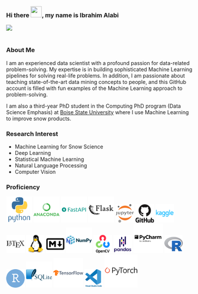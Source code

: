 ### Hi there <img src="https://raw.githubusercontent.com/MartinHeinz/MartinHeinz/master/wave.gif" width="30px" height="30px" />, my name is Ibrahim Alabi

[<img src="https://img.shields.io/twitter/url?label=Follow%20me&url=https%3A%2F%2Ftwitter.com%2FAnalystIbrahim" />](https://twitter.com/AnalystIbrahim)
<!--
[<img src="https://img.shields.io/badge/LinkedIn-0077B5?style=for-the-badge&logo=linkedin&logoColor=white" />](https://www.linkedin.com/in/ibrahim-alabi-394a17175/)
-->

#

### About Me

I am an experienced data scientist with a profound passion for data-related problem-solving. My expertise is in building sophisticated Machine Learning pipelines for solving real-life problems. In addition, I am passionate about teaching state-of-the-art data mining concepts to people, and this GitHub account is filled with fun examples of the Machine Learning approach to problem-solving.

I am also a third-year PhD student in the Computing PhD program (Data Science Emphasis) at [Boise State University](https://www.boisestate.edu/computing/directory/student-directory/ibrahim-olalekan-alabi/) where I use Machine Learning to improve snow products. 

### Research Interest

* Machine Learning for Snow Science
* Deep Learning
* Statistical Machine Learning
* Natural Language Processing
* Computer Vision


### Proficiency

<img src="https://github.com/devicons/devicon/blob/master/icons/python/python-original-wordmark.svg"  alt="Python Logo" width="70px" height="70px" /> <img src="https://github.com/devicons/devicon/blob/master/icons/anaconda/anaconda-original-wordmark.svg" alt="Anaconda Logo" width="70px" height="70px" /> <img src="https://github.com/devicons/devicon/blob/master/icons/fastapi/fastapi-original-wordmark.svg" alt="FastAPI Logo" width="70px" height="70px" /> <img src="https://github.com/devicons/devicon/blob/master/icons/flask/flask-original-wordmark.svg" alt="Flask Logo" width="70px" height="70px" /> <img src="https://github.com/devicons/devicon/blob/master/icons/jupyter/jupyter-original-wordmark.svg" alt="Jupyter Logo" width="50px" height="50px" /> <img src="https://github.com/devicons/devicon/blob/master/icons/github/github-original-wordmark.svg"  alt="GitHub Logo" width="50px" height="50px" /> <img src="https://github.com/devicons/devicon/blob/master/icons/kaggle/kaggle-original-wordmark.svg"  alt="Kaggle Logo" width="50px" height="50px" /> <img src="https://github.com/devicons/devicon/blob/master/icons/latex/latex-original.svg"  alt="Latex Logo" width="50px" height="50px" /> <img src="https://github.com/devicons/devicon/blob/master/icons/linux/linux-original.svg"  alt="Linux Logo" width="50px" height="50px" /> <img src="https://github.com/devicons/devicon/blob/master/icons/markdown/markdown-original.svg"  alt="Markdown Logo" width="50px" height="50px" /> <img src="https://github.com/devicons/devicon/blob/master/icons/numpy/numpy-original-wordmark.svg"  alt="Numpy Logo" width="70px" height="70px" /> <img src="https://github.com/devicons/devicon/blob/master/icons/opencv/opencv-original-wordmark.svg"  alt="Opencv Logo" width="50px" height="50px" /> <img src="https://github.com/devicons/devicon/blob/master/icons/pandas/pandas-original-wordmark.svg"  alt="Pandas Logo" width="50px" height="50px" /> <img src="https://github.com/devicons/devicon/blob/master/icons/pycharm/pycharm-original-wordmark.svg"  alt="Pycharm Logo" width="80px" height="80px" /> <img src="https://github.com/devicons/devicon/blob/master/icons/r/r-original.svg"  alt="R Logo" width="50px" height="50px" /> <img src="https://github.com/devicons/devicon/blob/master/icons/rstudio/rstudio-original.svg"  alt="RStudio Logo" width="50px" height="50px" /> <img src="https://github.com/devicons/devicon/blob/master/icons/sqlite/sqlite-original-wordmark.svg"  alt="Sqlite Logo" width="70px" height="70px" /> <img src="https://github.com/devicons/devicon/blob/master/icons/tensorflow/tensorflow-original-wordmark.svg"  alt="TensorFlow Logo" width="80px" height="80px" /> <img src="https://github.com/devicons/devicon/blob/master/icons/vscode/vscode-original-wordmark.svg"  alt="VScode Logo" width="50px" height="50px" /> <img src="https://github.com/devicons/devicon/blob/master/icons/pytorch/pytorch-original-wordmark.svg"  alt="PyTorch Logo" width="90px" height="90px" />


















<!--
**Ibrahim-Ola/Ibrahim-Ola** is a ✨ _special_ ✨ repository because its `README.md` (this file) appears on your GitHub profile.

Here are some ideas to get you started:

- 🔭 I’m currently working on ...
- 🌱 I’m currently learning ...
- 👯 I’m looking to collaborate on ...
- 🤔 I’m looking for help with ...
- 💬 Ask me about ...
- 📫 How to reach me: ...
- 😄 Pronouns: ...
- ⚡ Fun fact: ...
-->
